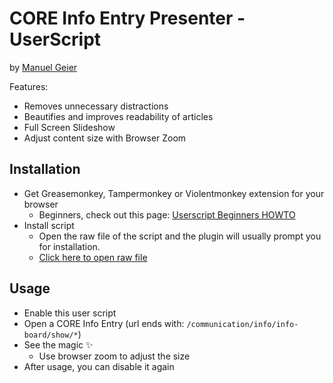 # CORE Info Entry Presenter - UserScript

by [Manuel Geier](https://geier.io)

Features:

 - Removes unnecessary distractions
 - Beautifies and improves readability of articles
 - Full Screen Slideshow
 - Adjust content size with Browser Zoom
 
## Installation

 - Get Greasemonkey, Tampermonkey or Violentmonkey extension for your browser
   - Beginners, check out this page: [Userscript Beginners HOWTO](https://github.com/OpenUserJs/OpenUserJS.org/wiki/Userscript-beginners-HOWTO)
 - Install script
   - Open the raw file of the script and the plugin will usually prompt you for installation.
   - [Click here to open raw file](https://github.com/mangei/core-info-entry-presenter/raw/master/core-info-entry-presenter.user.js)
   
## Usage

 - Enable this user script
 - Open a CORE Info Entry (url ends with: `/communication/info/info-board/show/*`)
 - See the magic ✨
   - Use browser zoom to adjust the size
 - After usage, you can disable it again
